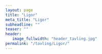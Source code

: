 ```yaml
---
layout: page
title: "Ligor"
meta_title: "Ligor"
subheadline: ""
teaser: ""
header:
   image_fullwidth: "header_tavling.jpg"
permalink: "/tavling/Ligor/"
---
```

